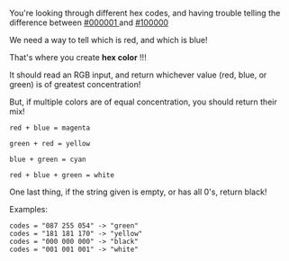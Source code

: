 You're looking through different hex codes, and having trouble telling the difference between <a href='http://www.colorhexa.com/000001'> #000001 </a> and <a href='http://www.colorhexa.com/100000'> #100000 </a>

We need a way to tell which is red, and which is blue!

That's where you create  __hex color__ !!!


It should read an RGB input, and return whichever value (red, blue, or green) is of greatest concentration!

But, if multiple colors are of equal concentration, you should return their mix!


```
red + blue = magenta

green + red = yellow

blue + green = cyan

red + blue + green = white
```


One last thing, if the string given is empty, or has all 0's, return black!

Examples:
```
codes = "087 255 054" -> "green"
codes = "181 181 170" -> "yellow"
codes = "000 000 000" -> "black"
codes = "001 001 001" -> "white"
```
